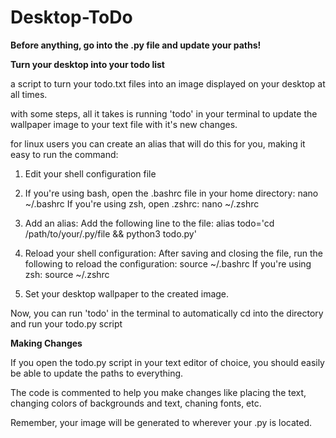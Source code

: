 # Desktop-ToDo

**Before anything, go into the .py file and update your paths!**

**Turn your desktop into your todo list**

a script to turn your todo.txt files into an image displayed on your desktop at all times.

with some steps, all it takes is running 'todo' in your terminal to update the wallpaper image to your text file with it's new changes.

for linux users you can create an alias that will do this for you, making it easy to run the command:

1. Edit your shell configuration file

2. If you're using bash, open the .bashrc file in your home directory: nano ~/.bashrc
If you're using zsh, open .zshrc: nano ~/.zshrc

3. Add an alias: Add the following line to the file: alias todo='cd /path/to/your/.py/file && python3 todo.py'

4. Reload your shell configuration: After saving and closing the file, run the following to reload the configuration: source ~/.bashrc        If you're using zsh: source ~/.zshrc

5. Set your desktop wallpaper to the created image.

Now, you can run 'todo' in the terminal to automatically cd into the directory and run your todo.py script


**Making Changes**

If you open the todo.py script in your text editor of choice, you should easily be able to update the paths to everything.

The code is commented to help you make changes like placing the text, changing colors of backgrounds and text, chaning fonts, etc.

Remember, your image will be generated to wherever your .py is located.

